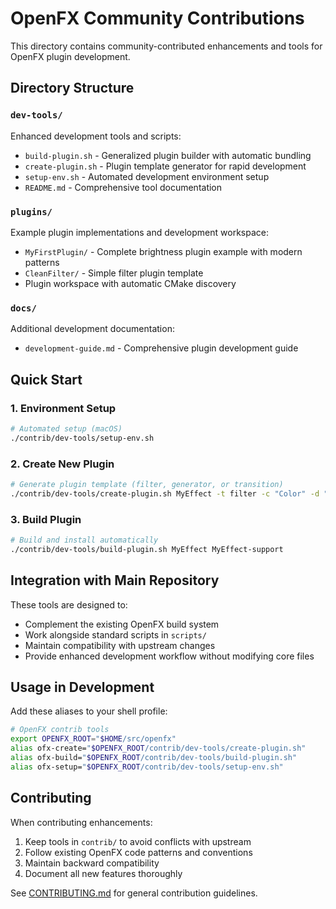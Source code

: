 <!-- SPDX-License-Identifier: CC-BY-4.0 -->
<!-- Copyright OpenFX and contributors to the OpenFX project. -->

# OpenFX Community Contributions

This directory contains community-contributed enhancements and tools for OpenFX plugin development.

## Directory Structure

### `dev-tools/`

Enhanced development tools and scripts:

- `build-plugin.sh` - Generalized plugin builder with automatic bundling
- `create-plugin.sh` - Plugin template generator for rapid development
- `setup-env.sh` - Automated development environment setup
- `README.md` - Comprehensive tool documentation

### `plugins/`

Example plugin implementations and development workspace:

- `MyFirstPlugin/` - Complete brightness plugin example with modern patterns
- `CleanFilter/` - Simple filter plugin template
- Plugin workspace with automatic CMake discovery

### `docs/`

Additional development documentation:

- `development-guide.md` - Comprehensive plugin development guide

## Quick Start

### 1. Environment Setup

```bash
# Automated setup (macOS)
./contrib/dev-tools/setup-env.sh
```

### 2. Create New Plugin

```bash
# Generate plugin template (filter, generator, or transition)
./contrib/dev-tools/create-plugin.sh MyEffect -t filter -c "Color" -d "My effect description"
```

### 3. Build Plugin

```bash
# Build and install automatically
./contrib/dev-tools/build-plugin.sh MyEffect MyEffect-support
```

## Integration with Main Repository

These tools are designed to:

- Complement the existing OpenFX build system
- Work alongside standard scripts in `scripts/`
- Maintain compatibility with upstream changes
- Provide enhanced development workflow without modifying core files

## Usage in Development

Add these aliases to your shell profile:

```bash
# OpenFX contrib tools
export OPENFX_ROOT="$HOME/src/openfx"
alias ofx-create="$OPENFX_ROOT/contrib/dev-tools/create-plugin.sh"
alias ofx-build="$OPENFX_ROOT/contrib/dev-tools/build-plugin.sh"
alias ofx-setup="$OPENFX_ROOT/contrib/dev-tools/setup-env.sh"
```

## Contributing

When contributing enhancements:

1. Keep tools in `contrib/` to avoid conflicts with upstream
2. Follow existing OpenFX code patterns and conventions
3. Maintain backward compatibility
4. Document all new features thoroughly

See [CONTRIBUTING.md](../CONTRIBUTING.md) for general contribution guidelines.
